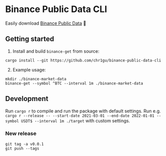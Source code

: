 # Binance Public Data CLI

Easily download [Binance Public Data](https://github.com/binance/binance-public-data) 💪

## Getting started

1. Install and build `binance-get` from source:

```
cargo install --git https://github.com/chr1gu/binance-public-data-cli
```

2. Example usage:

```
mkdir ./binance-market-data
binance-get --symbol ^BTC --interval 1m ./binance-market-data
```

## Development

Run `cargo r` to compile and run the package with default settings.
Run e.g. `cargo r --release -- --start-date 2021-03-01 --end-date 2022-01-01 --symbol USDT$ --interval 1m ./target` with custom settings.

### New release

```
git tag -a v0.0.1
git push --tags
```
